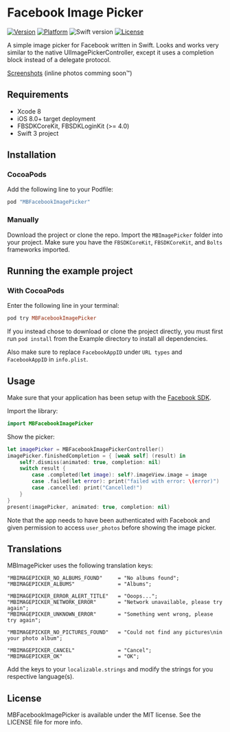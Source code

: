 # Facebook Image Picker

[![Version](https://img.shields.io/cocoapods/v/MBFacebookImagePicker.svg?style=flat)](http://cocoapods.org/pods/MBFacebookImagePicker)
[![Platform](https://img.shields.io/cocoapods/p/MBFacebookImagePicker.svg?style=flat)](http://cocoapods.org/pods/MBFacebookImagePicker)
![Swift version](https://camo.githubusercontent.com/23d2710256d8ec9a005675b6c655c13f2188dc95/68747470733a2f2f696d672e736869656c64732e696f2f62616467652f253230696e2d7377696674253230332e302d6f72616e67652e737667)
[![License](https://img.shields.io/cocoapods/l/MBFacebookImagePicker.svg?style=flat)](http://cocoapods.org/pods/MBFacebookImagePicker)

A simple image picker for Facebook written in Swift. Looks and works very similar to the native UIImagePickerController, except it uses a completion block instead of a delegate protocol.

[Screenshots](http://imgur.com/a/dJrzV) (inline photos comming soon™)

## Requirements

* Xcode 8
* iOS 8.0+ target deployment
* FBSDKCoreKit, FBSDKLoginKit (>= 4.0)
* Swift 3 project 

## Installation

### CocoaPods

Add the following line to your Podfile:

```ruby
pod "MBFacebookImagePicker"
```

### Manually
Download the project or clone the repo. Import the `MBImagePicker` folder into your project. Make sure you have the `FBSDKCoreKit`, `FBSDKCoreKit`, and `Bolts` frameworks imported. 

## Running the example project

### With CocoaPods

Enter the following line in your terminal:

```ruby
pod try MBFacebookImagePicker
```

If you instead chose to download or clone the project directly, you must first run `pod install` from the Example directory to install all dependencies. 

Also make sure to replace `FacebookAppID` under `URL types` and `FacebookAppID` in `info.plist`.

## Usage

Make sure that your application has been setup with the [Facebook SDK](https://developers.facebook.com/docs/ios/getting-started).

Import the library: 

```swift
import MBFacebookImagePicker
```

Show the picker:

```swift
let imagePicker = MBFacebookImagePickerController()
imagePicker.finishedCompletion = { [weak self] (result) in
    self?.dismiss(animated: true, completion: nil)
    switch result {
        case .completed(let image): self?.imageView.image = image
        case .failed(let error): print("failed with error: \(error)")
        case .cancelled: print("Cancelled!")
    }
}
present(imagePicker, animated: true, completion: nil)
```

Note that the app needs to have been authenticated with Facebook and given permission to access `user_photos` before showing the image picker.


## Translations 

MBImagePicker uses the following translation keys:

```
"MBIMAGEPICKER_NO_ALBUMS_FOUND"     = "No albums found";
"MBIMAGEPICKER_ALBUMS"              = "Albums";

"MBIMAGEPICKER_ERROR_ALERT_TITLE"   = "Ooops...";
"MBIMAGEPICKER_NETWORK_ERROR"       = "Network unavailable, please try again";
"MBIMAGEPICKER_UNKNOWN_ERROR"       = "Something went wrong, please try again";

"MBIMAGEPICKER_NO_PICTURES_FOUND"   = "Could not find any pictures\nin your photo album";

"MBIMAGEPICKER_CANCEL"              = "Cancel";
"MBIMAGEPICKER_OK"                  = "OK";
```
Add the keys to your `localizable.strings` and modify the strings for you respective language(s).

## License

MBFacebookImagePicker is available under the MIT license. See the LICENSE file for more info.
